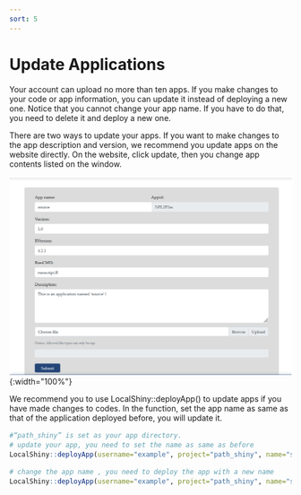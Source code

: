 ```yaml
---
sort: 5
---
```


# Update Applications

Your account can upload no more than ten apps. If you make changes to your code or app information, you can update it instead of deploying a new one. Notice that you cannot change your app name. If you have to do that, you need to delete it and deploy a new one.

There are two ways to update your apps. If you want to make changes to the app description and version, we recommend you update apps on the website directly. On the website, click update, then you change app contents listed on the window.

![08_update](./images/08_update.png){:width="100%"}

We recommend you to use LocalShiny::deployApp() to update apps if you have made changes to codes. In the function, set the app name as same as that of the application deployed before, you will update it.

```r
#“path_shiny” is set as your app directory.
# update your app, you need to set the name as same as before
LocalShiny::deployApp(username="example", project="path_shiny", name="source")
```

```r
# change the app name , you need to deploy the app with a new name
LocalShiny::deployApp(username="example", project="path_shiny", name="source1")
```